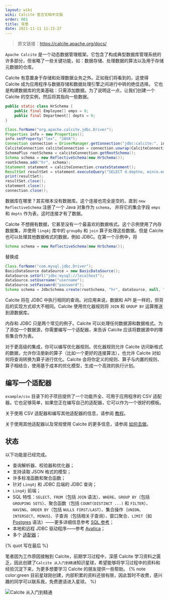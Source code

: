 ```yaml
---
layout: wiki
wiki: Calcite 官方文档中文版
order: 001
title: 背景
date: 2021-11-11 11:15:27
---
```


> 原文链接：https://calcite.apache.org/docs/

`Apache Calcite` 是一个动态数据管理框架。它包含了构成典型数据库管理系统的许多部分，但省略了一些关键功能，如：数据存储、处理数据的算法以及用于存储元数据的仓库。

Calcite 有意置身于存储和处理数据业务之外。正如我们将看到的，这使得 Calcite 成为应用程序与数据存储和数据处理引擎之间进行中转的绝佳选择。 它也是构建数据库的完美基础：只需添加数据。为了说明这一点，让我们创建一个 Calcite 的空实例，然后将其指向一些数据。

```java
public static class HrSchema {
    public final Employee[] emps = 0;
    public final Department[] depts = 0;
}

Class.forName("org.apache.calcite.jdbc.Driver");
Properties info = new Properties();
info.setProperty("lex", "JAVA");
Connection connection = DriverManager.getConnection("jdbc:calcite:", info);
CalciteConnection calciteConnection = connection.unwrap(CalciteConnection.class);
SchemaPlus rootSchema = calciteConnection.getRootSchema();
Schema schema = new ReflectiveSchema(new HrSchema());
rootSchema.add("hr", schema);
Statement statement = calciteConnection.createStatement();
ResultSet resultSet = statement.executeQuery("SELECT d.deptno, min(e.empid) FROM hr.emps AS e JOIN hr.depts AS d ON e.deptno = d.deptno GROUP BY d.deptno HAVING COUNT(*) > 1");
print(resultSet);
resultSet.close();
statement.close();
connection.close();
```

数据库在哪里？其实根本没有数据库。这个连接也完全是空的，直到 `new ReflectiveSchema` 注册了一个 Java 对象作为 `schema`， 并将它的集合字段 `emps` 和 `depts` 作为表，这时连接才有了数据。

Calcite 不想拥有数据，它甚至没有一个最喜欢的数据格式。这个示例使用了内存数据集，并使用 `linq4j` 库中的 `groupBy` 和 `join` 算子处理这些数据。但是 Calcite 也可以处理其他数据格式的数据，例如 JDBC。在第一个示例中，将

```java
Schema schema = new ReflectiveSchema(new HrSchema());
```

替换成

```java
Class.forName("com.mysql.jdbc.Driver");
BasicDataSource dataSource = new BasicDataSource();
dataSource.setUrl("jdbc:mysql://localhost");
dataSource.setUsername("username");
dataSource.setPassword("password");
Schema schema = JdbcSchema.create(rootSchema, "hr", dataSource, null, "name");
```

Calcite 将在 JDBC 中执行相同的查询。对应用来说，数据和 API 是一样的，但背后的实现方式却大不相同。Calcite 使用优化器规则将 `JOIN` 和 `GROUP BY` 运算推送到源数据库。

内存和 JDBC 只是两个常见的例子。Calcite 可以处理任何数据源和数据格式。为了添加一个数据源，你需要编写一个适配器，来告诉 Calcite 应该将数据源中的哪些集合作为表。

对于更高级的集成，你可以编写优化器规则。优化器规则允许 Calcite 访问新格式的数据，允许你注册新的算子（比如一个更好的连接算法），也允许 Calcite 对如何将查询转换为算子进行优化。Calcite 会将你定义的规则、算子与内置的规则、算子相结合，使用基于成本的优化模型，生成一个高效的执行计划。

## 编写一个适配器

`example/csv` 目录下的子项目提供了一个功能齐全、可用于应用程序的 CSV 适配器。它也足够简单，如果您正在编写自己的适配器，它可以作为一个很好的模板。

关于使用 CSV 适配器和编写其他适配器的信息，请参阅 [教程](https://strongduanmu.com/wiki/calcite/tutorial.html)。

关于使用其他适配器以及常规使用 Calcite 的更多信息，请参阅 [如何去做](https://calcite.apache.org/docs/howto.html)。

## 状态

以下功能是已经完成。

- 查询解析器、校验器和优化器；
- 支持读取 JSON 格式的模型；
- 许多标准函数和聚合函数；
- 针对 `Linq4j` 和 JDBC 后端的 JDBC 查询；
- `Linq4j` 前端；
- SQL 特性：`SELECT`、`FROM`（包括 `JOIN` 语法）、`WHERE`、`GROUP BY`（包括 `GROUPING SETS`）、聚合函数（包括 `COUNT(DISTINCT ...)` 和 `FILTER`）、`HAVING`、`ORDER BY`（包括 `NULLS FIRST/LAST`）、集合操作（`UNION`、`INTERSECT`、`MINUS`)、子查询（包括相关子查询）、窗口聚合、`LIMIT`（如 [Postgres](https://www.postgresql.org/docs/8.4/static/sql-select.html#SQL-LIMIT) 语法）——更多详细信息参考 [SQL 参考](https://calcite.apache.org/docs/reference.html)；
- 本地和远程 JDBC 驱动程序——参考 [Avatica](https://calcite.apache.org/docs/avatica_overview.html)；
- 多个 [适配器](https://calcite.apache.org/docs/adapter.html)；



{% quot 写在最后 %}

笔者因为工作原因接触到 Calcite，前期学习过程中，深感 Calcite 学习资料之匮乏，因此创建了`Calcite 从入门到精通`知识星球，希望能够将学习过程中的资料和经验沉淀下来，为更多想要学习 Calcite 的朋友提供一些帮助。
{% note color:green 目前星球刚创建，内部积累的资料还很有限，因此暂时不收费，感兴趣的同学可以联系我，免费邀请进入星球。 %}

![Calcite 从入门到精通](https://cdn.jsdelivr.net/gh/strongduanmu/cdn/blog/202309210909027.png)
